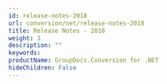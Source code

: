 ```yaml
---
id: release-notes-2018
url: conversion/net/release-notes-2018
title: Release Notes - 2018
weight: 3
description: ""
keywords: 
productName: GroupDocs.Conversion for .NET
hideChildren: False
---
```

